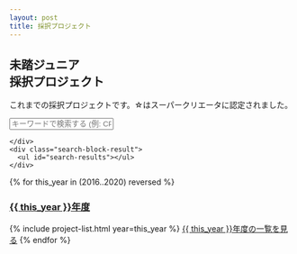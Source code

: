 ```yaml
---
layout: post
title: 採択プロジェクト
---
```


<div class="projects">
  <h2>未踏ジュニア<br class="ph">採択プロジェクト</h2>
  <p>
    これまでの採択プロジェクトです。☆はスーパークリエータに認定されました。
  </p>

  <!-- Project Search -->
  <div class="search-position">
    <div class="search-block">
      <div class="search-block-input">
        <span class="search-icon"></span>
      </div>
      <input class="search-input" type="text" name="" value="" placeholder="キーワードで検索する (例: CPU, LINE, 言語)" id="search-input">

    </div>
    <div class="search-block-result">
      <ul id="search-results"></ul>
    </div>
  </div>

  <script src="/assets/js/simple-jekyll-search.js"></script>
  <script>
   SimpleJekyllSearch({
     searchInput:          document.getElementById('search-input'),
     resultsContainer:     document.getElementById('search-results'),
     json:                 '/search.json',
     searchResultTemplate: '<li><img src="{{ site.url}}{icon}" style="border-radius: 4px;" width="50"> <a href="{url}">{title}</a></li>'
   });
  </script>
  <!-- Project Search -->

  {% for this_year in (2016..2020) reversed %}
    <a href="/projects/{{ this_year }}"><h3>{{ this_year }}年度</h3></a>
    {% include project-list.html year=this_year %}
    <a href="/projects/{{ this_year }}" class="button">{{ this_year }}年度の一覧を見る</a>
  {% endfor %}
</div>
